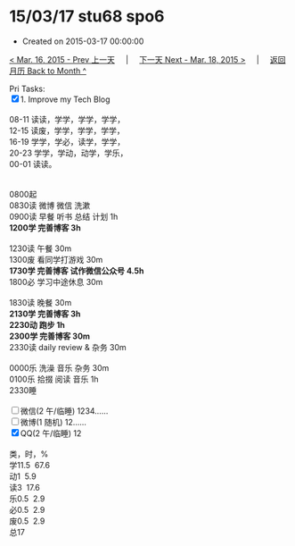 # 15/03/17 stu68 spo6

- Created on 2015-03-17 00:00:00

[< Mar. 16, 2015 - Prev 上一天](/_archived/lifelogs/2015/03/d16.md) &nbsp; &nbsp; | &nbsp; &nbsp; [下一天 Next - Mar. 18, 2015 >](/_archived/lifelogs/2015/03/d18.md) &nbsp; &nbsp; |  &nbsp; &nbsp; [返回月历 Back to Month ^](/_archived/lifelogs/2015/03/index.md)
<br/><div>Pri Tasks:<br/><input type="checkbox" checked="true" />1. Improve my Tech Blog</div><div><div><br/></div>08-11 读读，学学，学学，学学，<br/>12-15 读废，学学，学学，学学，<br/>16-19 学学，学必，读学，学学，<br/>20-23 学学，学动，动学，学乐，</div><div>00-01 读读。<br/> <div><br/></div>0800起<br/>0830读 微博 微信 洗漱 </div><div>0900读 早餐 听书 总结 计划 1h</div><div><b>1200学 完善博客 3h</b><div><br/></div>1230读 午餐 30m</div><div>1300废 看同学打游戏 30m<br/><b>1730学 完善博客 </b><b>试</b><b>作微信公众号 4.5h</b></div><div><div>1800必 学习中途休息 30m</div><div><br/></div>1830读 晚餐 30m<br/><b>2130学 完善博客 3h</b></div><div><div><b>2230动 跑步 1h</b></div><div><b>2300学 完善博客 30m</b></div><div>2330读 daily review & 杂务 30m</div><div><br/></div>0000乐 洗澡 音乐 杂务 30m<br/>0100乐 拾掇 阅读 音乐 1h<br/></div><div>2330睡</div><div><br/><input type="checkbox" />微信(2 午/临睡) 1234……<br/><input type="checkbox" />微博(1 随机) 12……<br/><input type="checkbox" checked="true" />QQ(2 午/临睡) 12<br/><div><br/></div>类，时，%<br/>学11.5  67.6<br/>动1  5.9<br/>读3  17.6<br/>乐0.5  2.9<br/>必0.5  2.9<br/>废0.5  2.9<br/>总17</div>
